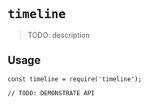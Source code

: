 # `timeline`

> TODO: description

## Usage

```
const timeline = require('timeline');

// TODO: DEMONSTRATE API
```
